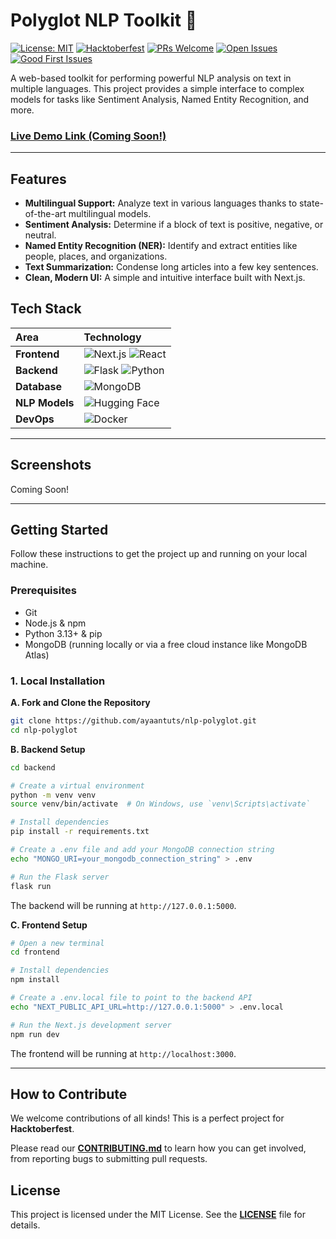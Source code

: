 # Polyglot NLP Toolkit 🚀
[![License: MIT](https://img.shields.io/badge/License-MIT-yellow.svg)](https://opensource.org/licenses/MIT)
[![Hacktoberfest](https://img.shields.io/badge/Hacktoberfest-2025-blue.svg)](https://hacktoberfest.com/)
[![PRs Welcome](https://img.shields.io/badge/PRs-welcome-brightgreen.svg?style=flat-square)](http://makeapullrequest.com)
[![Open Issues](https://img.shields.io/github/issues/ayaantuts/nlp-polyglot)](https://github.com/ayaantuts/nlp-polyglot/issues)
[![Good First Issues](https://img.shields.io/github/issues/ayaantuts/nlp-polyglot/good%20first%20issue?label=Good%20First%20Issues)](https://github.com/ayaantuts/nlp-polyglot/issues?q=is%3Aissue+is%3Aopen+label%3A%22good+first+issue%22)

A web-based toolkit for performing powerful NLP analysis on text in multiple languages. This project provides a simple interface to complex models for tasks like Sentiment Analysis, Named Entity Recognition, and more.

### [Live Demo Link (Coming Soon!)](#)

---

## Features

- **Multilingual Support:** Analyze text in various languages thanks to state-of-the-art multilingual models.
- **Sentiment Analysis:** Determine if a block of text is positive, negative, or neutral.
- **Named Entity Recognition (NER):** Identify and extract entities like people, places, and organizations.
- **Text Summarization:** Condense long articles into a few key sentences.
- **Clean, Modern UI:** A simple and intuitive interface built with Next.js.

## Tech Stack

| Area      | Technology                                                                                                                              |
| :-------- | :-------------------------------------------------------------------------------------------------------------------------------------- |
| **Frontend** | ![Next.js](https://img.shields.io/badge/Next.js-000000?style=for-the-badge&logo=next.js&logoColor=white) ![React](https://img.shields.io/badge/React-20232A?style=for-the-badge&logo=react&logoColor=61DAFB) |
| **Backend** | ![Flask](https://img.shields.io/badge/Flask-000000?style=for-the-badge&logo=flask&logoColor=white) ![Python](https://img.shields.io/badge/Python-3776AB?style=for-the-badge&logo=python&logoColor=white)     |
| **Database** | ![MongoDB](https://img.shields.io/badge/MongoDB-47A248?style=for-the-badge&logo=mongodb&logoColor=white)                                |
| **NLP Models**| ![Hugging Face](https://img.shields.io/badge/%F0%9F%A4%97%20Hugging%20Face-Transformers-FFD21E.svg)                                     |
| **DevOps** | ![Docker](https://img.shields.io/badge/Docker-2496ED?style=for-the-badge&logo=docker&logoColor=white)                                    |

---

## Screenshots

Coming Soon!

---

## Getting Started

Follow these instructions to get the project up and running on your local machine.

### Prerequisites

- Git
- Node.js & npm
- Python 3.13+ & pip
- MongoDB (running locally or via a free cloud instance like MongoDB Atlas)
<!-- - Docker (optional, but recommended for easy setup) -->

### 1. Local Installation

**A. Fork and Clone the Repository**

```bash
git clone https://github.com/ayaantuts/nlp-polyglot.git
cd nlp-polyglot
```

**B. Backend Setup**

```bash
cd backend

# Create a virtual environment
python -m venv venv
source venv/bin/activate  # On Windows, use `venv\Scripts\activate`

# Install dependencies
pip install -r requirements.txt

# Create a .env file and add your MongoDB connection string
echo "MONGO_URI=your_mongodb_connection_string" > .env

# Run the Flask server
flask run
```
The backend will be running at `http://127.0.0.1:5000`.

**C. Frontend Setup**

```bash
# Open a new terminal
cd frontend

# Install dependencies
npm install

# Create a .env.local file to point to the backend API
echo "NEXT_PUBLIC_API_URL=http://127.0.0.1:5000" > .env.local

# Run the Next.js development server
npm run dev
```
The frontend will be running at `http://localhost:3000`.

<!-- ### 2. Docker Setup (Easy Mode)

If you have Docker installed, you can get everything running with one command.

```bash
# Make sure to create the .env and .env.local files as described above!
docker-compose up --build
``` -->

---

## How to Contribute

We welcome contributions of all kinds! This is a perfect project for **Hacktoberfest**.

Please read our **[CONTRIBUTING.md](CONTRIBUTING.md)** to learn how you can get involved, from reporting bugs to submitting pull requests.

## License

This project is licensed under the MIT License. See the **[LICENSE](LICENSE)** file for details.